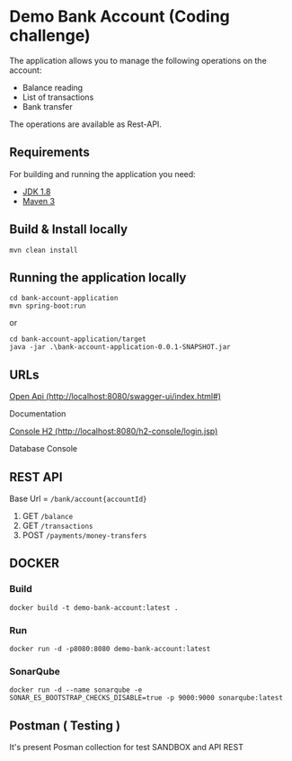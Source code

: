 # Demo Bank Account (Coding challenge)

The application allows you to manage the following operations on the account:
- Balance reading
- List of transactions
- Bank transfer

The operations are available as Rest-API.

## Requirements

For building and running the application you need:

- [JDK 1.8](http://www.oracle.com/technetwork/java/javase/downloads/jdk8-downloads-2133151.html)
- [Maven 3](https://maven.apache.org)


## Build & Install locally

```shell
mvn clean install

```


## Running the application locally

```shell
cd bank-account-application
mvn spring-boot:run
```
or 
```shell
cd bank-account-application/target
java -jar .\bank-account-application-0.0.1-SNAPSHOT.jar
```


## URLs 

[Open Api  (http://localhost:8080/swagger-ui/index.html#)](http://localhost:8080/swagger-ui/index.html#)

Documentation 


[Console H2 (http://localhost:8080/h2-console/login.jsp)](http://localhost:8080/h2-console/login.jsp) 

Database Console 

## REST API

Base Url = `/bank/account{accountId}`

1. GET `/balance` 
2. GET `/transactions` 
3. POST `/payments/money-transfers`



## DOCKER

### Build
```shell
docker build -t demo-bank-account:latest .
```
### Run
```shell
docker run -d -p8080:8080 demo-bank-account:latest
```

### SonarQube 
```shell
docker run -d --name sonarqube -e SONAR_ES_BOOTSTRAP_CHECKS_DISABLE=true -p 9000:9000 sonarqube:latest
```


## Postman  ( Testing )

It's present Posman collection for test SANDBOX and  API REST 

